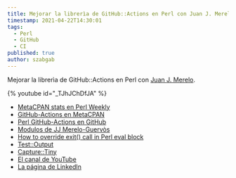 ```yaml
---
title: Mejorar la librerìa de GitHub::Actions en Perl con Juan J. Merelo
timestamp: 2021-04-22T14:30:01
tags:
  - Perl
  - GitHub
  - CI
published: true
author: szabgab
---
```



Mejorar la librerìa de GitHub::Actions en Perl con [Juan J. Merelo](https://www.linkedin.com/in/juan-j-merelo-0815/).


{% youtube id="_TJhJChDfJA" %}

* [MetaCPAN stats en Perl Weekly](https://perlweekly.com/metacpan.html)
* [GitHub-Actions en MetaCPAN](https://metacpan.org/release/GitHub-Actions)
* [Perl GitHub-Actions en GitHub](https://github.com/JJ/perl-GitHub-Actions)
* [Modulos de JJ Merelo-Guervòs](https://metacpan.org/author/JMERELO)
* [How to override exit() call in Perl eval block](https://stackoverflow.com/questions/25375579/how-to-override-exit-call-in-perl-eval-block)
* [Test::Output](https://metacpan.org/pod/Test::Output)
* [Capture::Tiny](https://metacpan.org/pod/Capture::Tiny)
* [El canal de YouTube](/youtube)
* [La página de LinkedIn](/linkedin)

